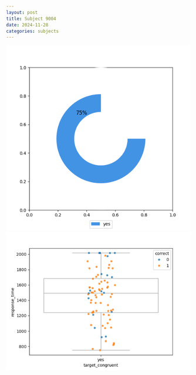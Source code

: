 ```yaml
---
layout: post
title: Subject 9004
date: 2024-11-28
categories: subjects
---
```


![](data/9004/run-29/9004_accuracy_target_congruence.png)
![](data/9004/run-29/9004_rt_congruence.png)
